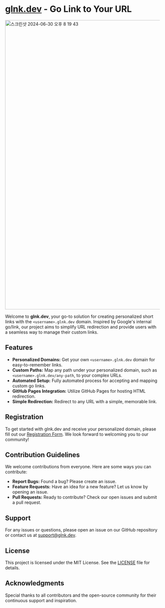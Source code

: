 # [glnk.dev](https://glnk.dev) - Go Link to Your URL

<img width="938" alt="스크린샷 2024-06-30 오후 8 19 43" src="https://github.com/glnk-dev/.github/assets/149235148/307b4d56-489f-4a01-bd12-73f82f9989f8">

Welcome to **glnk.dev**, your go-to solution for creating personalized short links with the `<username>.glnk.dev` domain. Inspired by Google's internal go/link, our project aims to simplify URL redirection and provide users with a seamless way to manage their custom links.

## Features

- **Personalized Domains:** Get your own `<username>.glnk.dev` domain for easy-to-remember links.
- **Custom Paths:** Map any path under your personalized domain, such as `<username>.glnk.dev/any-path`, to your complex URLs.
- **Automated Setup:** Fully automated process for accepting and mapping custom go links.
- **GitHub Pages Integration:** Utilize GitHub Pages for hosting HTML redirection.
- **Simple Redirection:** Redirect to any URL with a simple, memorable link.

## Registration

To get started with glnk.dev and receive your personalized domain, please fill out our [Registration Form](https://forms.gle/s9RHN2yHukbgAxkk6). We look forward to welcoming you to our community!

## Contribution Guidelines

We welcome contributions from everyone. Here are some ways you can contribute:

- **Report Bugs:** Found a bug? Please create an issue.
- **Feature Requests:** Have an idea for a new feature? Let us know by opening an issue.
- **Pull Requests:** Ready to contribute? Check our open issues and submit a pull request.

## Support

For any issues or questions, please open an issue on our GitHub repository or contact us at support@glnk.dev.

## License

This project is licensed under the MIT License. See the [LICENSE](https://github.com/glnk-dev/.github/blob/main/LICENSE) file for details.

## Acknowledgments

Special thanks to all contributors and the open-source community for their continuous support and inspiration.
